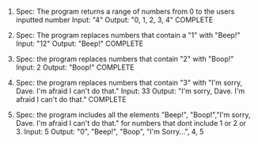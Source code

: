 1. Spec: The program returns a range of numbers from 0 to the users inputted number
Input: "4"
Output: "0, 1, 2, 3, 4"
COMPLETE

2. Spec: The program replaces numbers that contain a "1" with "Beep!"
Input: "12"
Output: "Beep!"
COMPLETE

3. Spec: the program replaces numbers that contain "2" with "Boop!"
Input: 2
Output: "Boop!"
COMPLETE

4. Spec: the program replaces numbers that contain "3" with "I'm sorry, Dave. I'm afraid I can't do that."
Input: 33
Output: "I'm sorry, Dave. I'm afraid I can't do that."
COMPLETE

5. Spec: the program includes all the elements  "Beep!", "Boop!","I'm sorry, Dave. I'm afraid I can't do that." for numbers that dont include 1 or 2 or 3.
Input: 5
Output: "0", "Beep!", "Boop", "I'm Sorry...", 4, 5
